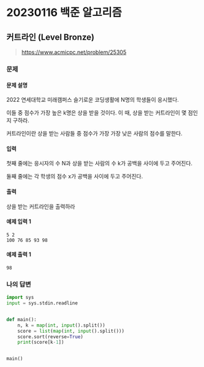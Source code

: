# 20230116 백준 알고리즘

## 커트라인 (Level Bronze)
> https://www.acmicpc.net/problem/25305

### 문제
#### 문제 설명
2022 연세대학교 미래캠퍼스 슬기로운 코딩생활에 N명의 학생들이 응시했다.

이들 중 점수가 가장 높은 k명은 상을 받을 것이다. 이 때, 상을 받는 커트라인이 몇 점인지 구하라.

커트라인이란 상을 받는 사람들 중 점수가 가장 가장 낮은 사람의 점수를 말한다.

#### 입력
첫째 줄에는 응시자의 수 N과 상을 받는 사람의 수 k가 공백을 사이에 두고 주어진다.

둘째 줄에는 각 학생의 점수 x가 공백을 사이에 두고 주어진다.

#### 출력
상을 받는 커트라인을 출력하라

#### 예제 입력 1
```
5 2
100 76 85 93 98
```

#### 예제 출력 1
```
98
```

### 나의 답변
```python
import sys
input = sys.stdin.readline


def main():
    n, k = map(int, input().split())
    score = list(map(int, input().split()))
    score.sort(reverse=True)
    print(score[k-1])


main()
```